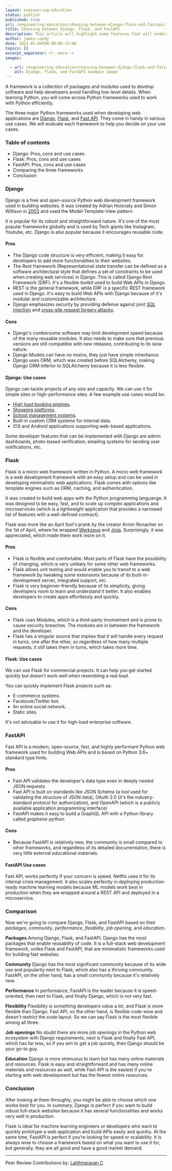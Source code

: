 ```yaml
---
layout: engineering-education
status: publish
published: true
url: /engineering-education/choosing-between-django-flask-and-fastapi/
title: Choosing between Django, Flask, and FastAPI
description: This article will highlight some features that will enable a beginner to make an informed decision between Django, Flask, or Fast API.
author: james-sandy
date: 2021-01-04T00:00:00-13:00
topics: []
excerpt_separator: <!--more-->
images:

  - url: /engineering-education/choosing-between-django-flask-and-fastapi/hero.jpg
    alt: Django, Flask, and FastAPI example image
---
```

A framework is a collection of packages and modules used to develop software and help developers avoid handling low-level details. When learning Python, you will come across Python frameworks used to work with Python efficiently. 
<!--more-->
The three major Python frameworks used when developing web applications are [Django](https://www.djangoproject.com/), [Flask](https://en.wikipedia.org/wiki/Flask_(web_framework)), and [Fast API](https://fastapi.tiangolo.com/). They come in handy in various use cases. We will evaluate each framework to help you decide on your use cases.

### Table of contents
- Django: Pros, cons and use cases
- Flask: Pros, cons and use cases
- FastAPI: Pros, cons and use cases
- Comparing the three frameworks
- Conclusion

### Django
Django is a free and open-source Python web development framework used in building websites. It was created by Adrian Holovaty and Simon Willison in [2003](https://en.wikipedia.org/wiki/Django_(web_framework)) and used the Model-Template-View pattern. 

It is popular for its robust and straightforward nature. It's one of the most popular frameworks globally and is used by Tech giants like Instagram, Youtube, etc. Django is also popular because it encourages reusable code.

#### Pros
- The Django code structure is very efficient, making it easy for developers to add more functionalities to their websites.
- The Rest framework (Representational state transfer can be defined as a software architectural style that defines a set of constraints to be used when creating web services) in Django. This is called Django Rest Framework (DRF). It's a flexible toolkit used to build Web APIs in Django. 
- REST is the general framework, while DRF is a specific REST framework used in Django. It's easy to build Web APIs with Django because of it's modular and customizable architecture.
- Django emphasizes security by providing defense against joint [SQL injection](https://en.wikipedia.org/wiki/SQL_injection) and [cross-site request forgery attacks](https://en.wikipedia.org/wiki/Cross-site_request_forgery).

#### Cons
- Django's cumbersome software may limit development speed because of the many reusable modules. It also needs to make sure that previous versions are still compatible with new releases, contributing to its slow nature. 
- Django Models can have no mixins, they just have simple inheritance. 
- Django uses ORM, which was created before SQLAlchemy, making Django ORM inferior to SQLAlchemy because it is less flexible.

#### Django: Use cases
Django can tackle projects of any size and capacity. We can use it for simple sites or high-performance sites. A few example use cases would be: 
- [High load booking engines](https://github.com/amadeus4dev/amadeus-flight-booking-django).
- [Shopping platforms](https://github.com/benedictchen/django-shopping-cart).
- [School management systems](https://github.com/adigunsherif/Django-School-Management-System). 
- Built-in custom CRM systems for internal data. 
- IOS and Android applications supporting web-based applications. 

Some developer features that can be implemented with Django are admin dashboards, photo-based verification, emailing systems for sending user notifications, etc.

### Flask
Flask is a micro web framework written in Python. A micro web framework is a web development framework with an easy setup and can be used in developing minimalistic web applications. Flask comes with options like template engines such as ORM, caching, and authentication.

It was created to build web apps with the Python programming languange. It was designed to be easy, fast, and to scale up complex applications and microservices (which is a lightweight application that provides a narrowed list of features with a well-defined contract).  

Flask was more like an April fool's prank by the creator Armin Ronacher on the 1st of April, where he wrapped [Werkzeug](https://werkzeug.palletsprojects.com/en/1.0.x/) and [Jinja](https://jinja.palletsprojects.com/en/2.11.x/). Surprisingly, it was appreciated, which made them work more on it.

#### Pros
- Flask is flexible and comfortable. Most parts of Flask have the possibility of changing, which is very unlikely for some other web frameworks.
- Flask allows unit testing and would enable you to transit to a web framework by tweaking some extensions because of its built-in-development server, integrated support, etc.
- Flask is very beginner-friendly because of its simplicity, giving developers room to learn and understand it better. It also enables developers to create apps effortlessly and quickly. 

#### Cons
- Flask uses Modules, which is a third-party involvement and is prone to cause security breaches. The modules are in between the framework and the developer.
- Flask has a singular source that implies that it will handle every request in turns, one after the other, so regardless of how many multiple requests, it still takes them in turns, which takes more time.

#### Flask: Use cases
We can use Flask for commercial projects. It can help you get started quickly but doesn't work well when resembling a real load. 

You can quickly implement Flask projects such as:
- E-commerce systems.
- Facebook/Twitter bot.
- An online social network.
- Static sites.

It's not advisable to use it for high-load enterprise software.

### FastAPI  
Fast API is a modern, open-source, fast, and highly performant Python web framework used for building Web APIs and is based on Python 3.6+ standard type hints. 

#### Pros
- Fast API validates the developer's data type even in deeply nested JSON requests.
- Fast API is built on standards like JSON Schema (a tool used for validating the structure of JSON data), OAuth 2.0 (it's the industry-standard protocol for authorization), and OpenAPI (which is a publicly available application programming interface)
- FastAPI makes it easy to build a GraphQL API with a Python library called *graphene-python*.

#### Cons
- Because FastAPI is relatively new, the community is small compared to other frameworks, and regardless of its detailed documentation, there is very little external educational materials.

#### FastAPI Use cases
Fast API, works perfectly if your concern is speed. Netflix uses it for its internal crisis management. It also scales perfectly in deploying production-ready machine learning models because ML models work best in production when they are wrapped around a REST API and deployed in a microservice.

### Comparison 
Now we're going to compare Django, Flask, and FastAPI based on their *packages*, *community*, *performance*, *flexibility*, *job opening*, and *education*.

**Packages**
Among Django, Flask, and FastAPI, Django has the most packages that enable reusability of code. It is a full-stack web development framework, unlike Flask and FastAPI, that are minimalistic frameworks used for building fast websites.

**Community**
Django has the most significant community because of its wide use and popularity next to Flask, which also has a thriving community. FastAPI, on the other hand, has a small community because it's relatively new.

**Performance**
In performance, FastAPI is the leader because it is speed-oriented, then next to Flask, and finally Django, which is not very fast.

**Flexibility**
Flexibility is something developers value a lot, and Flask is more flexible than Django. Fast API, on the other hand, is flexible code-wise and doesn't restrict the code layout. So we can say Flask is the most flexible among all three.

**Job openings**
No doubt there are more job openings in the Python web ecosystem with Django requirements, next is Flask and finally Fast API, which has far less, so if you aim to get a job quickly, then Django should be your go-to guy.

**Education**
Django is more strenuous to learn but has many online materials and resources. Flask is easy and straightforward and has many online materials and resources as well, while Fast API is the easiest if you're starting with web development but has the fewest online resources.

### Conclusion
After looking at them throughly, you might be able to choose which one works best for you. In summary, Django is perfect if you want to build robust full-stack websites because it has several functionalities and works very well in production. 

Flask is ideal for machine learning engineers or developers who want to quickly prototype a web application and build APIs easily and quickly. At the same time, FastAPI is perfect if you’re looking for speed or scalability. It is always wise to choose a framework based on what you want to use it for, but generally, they are all good and have a good market demand.

---
Peer Review Contributions by: [Lalithnarayan C](/engineering-education/authors/lalithnarayan-c/)
